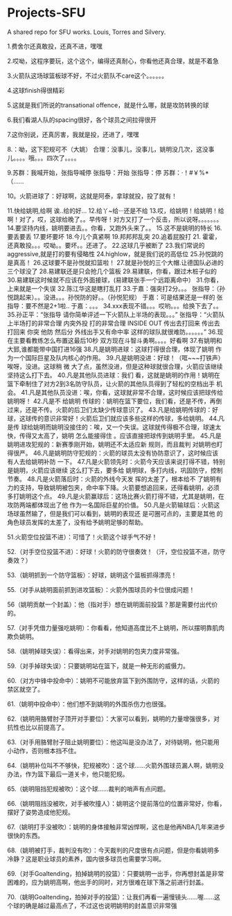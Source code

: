 Projects-SFU
============

A shared repo for SFU works. Louis, Torres and Silvery.

1.费舍尔还真敢投，还真不进，嘿嘿

2.哎呦，这程序要玩，这个这个，编得还真耐心，你看他还真合理，就是不着急

3.火箭队这场球篮板球不好，不过火箭队不care这个。。。。。。

4.这球finish得很精彩

5.这就是我们所说的transational offence，就是什么哪，就是攻防转换的球

6.我们看湖人队的spacing很好，各个球员之间拉得很开

7.这你别说，还真厉害，我就是投，还进了，嘿嘿


8.：呦，这下犯规可不（大姚）
合理：没事儿，没事儿，姚明没几次，这没事儿。。。。哦。。。四次了。。。。


9.苏群：我喊开始，张指导喊停
张指导：开始
张指导：停
苏群：·！#￥%*（……</CC> 

10。火箭进球了：好球啊，这就是阿泰，拿球就投，投了就有！

11.快给姚明,给啊 诶..给的好... 
12.给丫~给···还是不给 
13.哎，给姚明！给姚明！给啊！对了，哎，这球给晚了。。早传呀！对方又打了一个反击，所以说呀。。。。。。。 
14.要坚持内线，姚明要进去。。你看，又跑外头来了。。 
15.这不是姚明的特长 
16.要丢要丢 
17.要坏要坏 
18.今儿个真紧啊 
19.邦邦邦乱突 
20.追着屁股打 
21. 霍霍，还真敢投。。。哎呦。。要坏。。还进了。 
22.这球几乎被断了 
23.我们常说的aggressive,就是打的要有侵略性 
24.highlow，就是我们说的高低位 
25.孙悦跳的是真高！ 
26.这球要不是孙悦就扣篮啦！ 
27.就是孙悦的三个大帽.让德国队必进的三个球没了 
28.易建联还是只会抢几个篮板 
29.易建联，你看，跟过木桩子似的 
30.易建联这时候就不应该在外面接球，(易建联张手一个远距离命中）
31.你看，上来就是一个失误 
32.陈江华这是瞎打乱打 
33.于嘉：强突打2分。。。 
张指导：（孙悦跳起来）。。没进。。。孙悦防的好。。（孙悦犯规） 
于嘉：可是结果还是一样的 
张指导：要不然是2+1啦.. 
于嘉：。。。 
34.xxx表现不错。。。哎哟。。。给换下去了。。 
35.孙正平：“张指导 请你简单评述一下火箭队上半场的表现。。。” 
张指导：“火箭队上半场打的非常合理 内突外投 打的非常合理 
INSIDE OUT 传出去打回来 传出去打回来 你突 他防 然后分 外线出手又有命中率 这样的球队就很难防。。。。。。”
36.现在主要看教练怎么布置这最后10秒 
双方现在斗智斗勇啊。。。。好看啊 
37.有姚明和大郅,谁都能带中国打进16强 
38.凡是姚明进球：这球打得很合理，体现了姚明 作为一个国际巨星及队内核心的作用。 
39.凡是姚明没进：好球！（哐~~~打铁声）唉呀，没进。这球稍 微 大了点，虽然没进，但是这种球就很合理，火箭应该继续坚持这么打下去。 
40.凡是其他队员进球：我们 看，这就是姚明的作用！姚明在篮下牵制住了对方2到3名防守队员，让火箭的其他队员得到了轻松的空档出手 机会。 
41.凡是其他队员没进：唉，你看，这球就非常不合理，这时候应该把球传给姚明呀！ 
42.凡是不 给姚明 传球的：姚明在篮下要位，我们看，还是不传，再倒过来，还是不传。火箭的后卫们太缺少传球意识了。 
43.凡是给姚明传球的：好球，这球传的意识非常好！火箭后卫们就应该多些这样的传球，多给姚明。 
44.凡是传 球给姚明而姚明没接住的：唉，又一个失误。这球就传得极不合理，球速太快，传得又太高了，姚明 怎么能接得住 。应该直接把球传到姚明手里。 
45.凡是姚明进攻犯规的：新赛季刚开始，姚明还不太适应新 规则，而且裁判 对姚明也盯得很严。 
46.凡是姚明防守犯规的：火箭的球员太没有协防意识了，这时候应该 有人去给姚明补防 一下。 
47.凡是火箭领先时：火箭今天应该来说打得不错，特别是姚明，火箭应该继续 这么打下去，要多给 姚明球，多打内线，巩固防守，控制节奏。 
48.凡是火箭落后时：火箭的外线今天发 挥的太差了，根本给不 了姚明有力的支持，导致姚明被包夹，命中率下降。火箭要想追回来，还得看姚明，必须 多打姚明这个点。 
49.凡是火箭赢球后：这场比赛火箭打得不错，尤其是姚明，在攻防两端都体现出了他 作为一名国际巨星的价值。 
50.凡是火箭输球后：火箭这场球虽然输了，但是我们可以看到，姚明的表现还 是可圈可点的，主要是其他 的角色球员发挥的太差了，没有给予姚明足够的帮助。

51.火箭空位投篮不进）：可惜了！火箭这个球手气不好！ 

52.（对手空位投篮不进）：好球！火箭的防守很奏效！（汗，空位投篮不进，防守奏效？） 

53.（姚明抓到一个防守篮板）：好球，姚明这个篮板抓得漂亮！ 

55.（对手从姚明面前抓到进攻篮板）：火箭外围球员的卡位很成问题！ 

56（姚明贡献一个封盖）：他（指对手）想在姚明面前投篮？那是需要付出代价的。 

57.（对手凭借力量强吃姚明）：你看看，他知道高度比不上姚明，所以摆明靠肌肉欺负姚明。 

58.（姚明掉球失误）：看得出来，对手对姚明的包夹力度非常强。 

59.（对手掉球失误）：只要姚明站在篮下，就是一种无形的威慑力。 

60.（对方中锋中投命中）：姚明不可能放弃篮下到外围防守，这样的话，火箭的禁区就空了。

61.（姚明中投命中）：他们想不到姚明的外围杀伤力也很强。 

62.（姚明用胳臂肘子顶开对手要位）：大家可以看到，姚明的力量增强很多，对抗性也比以前提高了。 

63.（对手用胳臂肘子阻止姚明要位）：他这叫是没办法了，对待姚明，他只能用小动作，否则根本挡不住。 

64.（姚明补位叫不不够快，犯规被吹）：这个球……火箭外围球员漏人啊，姚明没办法，作为篮下最后一道关卡，他只能犯规。 

65.（姚明阻挡犯规被吹）：这个球……裁判的哨声有点问题。 

66.（姚明阻挡没被吹，对手被吹撞人）：姚明这个提前落位的位置非常好，你看，摆好了姿势造成他犯规。 

67.（姚明打手没被吹）：姚明的身体接触非常凶悍啊，这也是他再NBA几年来进步很快的东西。 

68.（姚明被打手，裁判没有吹）：今天裁判的尺度很有点问题，但是你看姚明多冷静？这是职业球员的素养，国内很多球员也需要学习啊。 

69.（对手Goaltending，拍掉姚明的投篮）：只要姚明一出手，你再想封盖是非常困难的，应为姚明高啊，他出手的同时，对方很难在球下落之前进行封盖。 

70.（姚明Goaltending，拍掉对手的投篮）：让我们再看一遍慢镜头……喔……这个球的确是越过最高点了，不过这也说明姚明的封盖意识非常强

